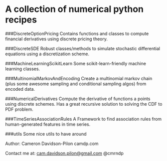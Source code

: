 A collection of numerical python recipes
========================================

###DiscreteOptionPricing
Contains functions and classes to compute financial derivatives using discrete pricing theory.

###DiscreteSDE
Robust classes/methods to simulate stochastic differential equations using a discretization scheme.

###MachineLearningScikitLearn
Some scikit-learn-friendly machine learning classes.

###MultinomialMarkovAndEncoding
Create a multinomial markov chain (plus some awesome sampling and conditional sampling algos) from encoded data.

###NumericalDerivatives
Compute the derivative of functions a points using discrete schemes. Has a great recursive solution to solving the CDF to PDF problem.

###TimeSeriesAssociationRules
A Framework to find association rules from human-generated features in time series.

###utils
Some nice utils to have around




Author:
Cameron Davidson-Pilon
camdp.com

Contact me at:
cam.davidson.pilon@gmail.com
@cmrndp
